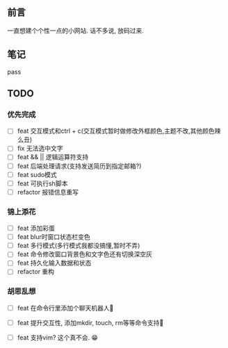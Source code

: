 ## 前言
一直想建个个性一点的小网站. 话不多说, 放码过来.

## 笔记
pass

## TODO

### 优先完成
- [ ] feat 交互模式和ctrl + c(交互模式暂时做修改外框颜色,主题不改,其他颜色辣么丑)
- [ ] fix 无法选中文字 
- [ ] feat && || 逻辑运算符支持
- [ ] feat 后端处理请求(支持发送简历到指定邮箱?)
- [ ] feat sudo模式
- [ ] feat 可执行sh脚本
- [ ] refactor 报错信息重写

### 锦上添花
- [ ] feat 添加彩蛋
- [ ] feat blur时窗口状态栏变色
- [ ] feat 多行模式(多行模式我都没搞懂,暂时不弄)
- [ ] feat 命令修改窗口背景色和文字色还有切换深空灰
- [ ] feat 持久化输入数据和状态
- [ ] refactor 重构

### 胡思乱想
- [ ] feat 在命令行里添加个聊天机器人🤖
- [ ] feat 提升交互性, 添加mkdir, touch, rm等等命令支持🤔
- [ ] feat 支持vim? 这个真不会. 😁


